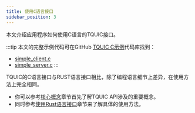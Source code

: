 ```yaml
---
title: 使用C语言接口
sidebar_position: 3
---
```


本文介绍应用程序如何使用C语言的TQUIC接口。

:::tip
本文的完整示例代码可在GitHub [TQUIC C示例](https://github.com/tquic-group/tquic-example-c)代码库找到：
* [simple_client.c](https://github.com/tquic-group/tquic-example-c/blob/main/simple_client.c)
* [simple_server.c](https://github.com/tquic-group/tquic-example-c/blob/main/simple_server.c)
::: 

TQUIC的C语言接口与RUST语言接口相比，除了编程语言细节上差异，在使用方法上完全相同。
* 你可以参考[核心概念](core_concepts.md)章节首先了解TQUIC API涉及的重要概念。
* 同时参考[使用Rust语言接口](rust.md)章节来了解具体的使用方法。
    
